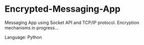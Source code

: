 # Encrypted-Messaging-App
Messaging App using Socket API and TCP/IP protocol.
Encryption mechanisms in progress...

Language: Python
